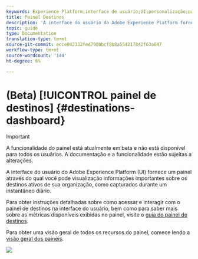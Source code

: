 ```yaml
---
keywords: Experience Platform;interface de usuário;UI;personalização;painel de uso de licença;painel;uso de licença;direito;consumo;;user interface;UI;customization;license usage ;license usage;license usage;entitlement;entitlement;use;
title: Painel Destinos
description: 'A interface do usuário do Adobe Experience Platform fornece um painel através do qual você pode visualização informações importantes sobre os destinos ativos de sua organização. '
topic: guide
type: Documentation
translation-type: tm+mt
source-git-commit: ecce042332fed790bbcf8b8a554217842f63a647
workflow-type: tm+mt
source-wordcount: '144'
ht-degree: 6%

---
```



# (Beta) [!UICONTROL painel de destinos] {#destinations-dashboard}

>[!IMPORTANT]
>
>A funcionalidade do painel está atualmente em beta e não está disponível para todos os usuários. A documentação e a funcionalidade estão sujeitas a alterações.

A interface do usuário do Adobe Experience Platform (UI) fornece um painel através do qual você pode visualização informações importantes sobre os destinos ativos de sua organização, como capturados durante um instantâneo diário.

Para obter instruções detalhadas sobre como acessar e interagir com o painel de destinos na interface do usuário, bem como para saber mais sobre as métricas disponíveis exibidas no painel, visite o [guia do painel de destinos](../dashboards/guides/destinations.md).

Para obter uma visão geral de todos os recursos do painel, comece lendo a [visão geral dos painéis](../../dashboards/home.md).

![](images/destinations-dashboard/dashboard-overview.png)